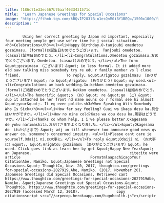 ```yaml
---
title: f186c71e33ec667b76aaf4033431571c
mitle:  "Learn Japanese Greetings for Special Occasions"
image: "https://fthmb.tqn.com/kBQvIP2U3lB-u1esQnM0i3Y1BEQ=/1500x1000/filters:fill(auto,1)/HappyBirthday-58b8e48b3df78c353c2518d7.jpg"
description: ""
---
```


            Using her correct greeting by Japan rd important, especially four meeting people get use we're time he j social situation.<h3>Celebrations</h3><ul><li>Happy Birthday.O-tanjoubi omedetou gozaimasu. (formal)お誕生日おめでとうございます。 Tanjoubi omedetou. (casual)誕生日おめでとう。</li><li>Congratulations.Omedetou gozaimasu.おめでとうございます。Omedetou. (casual)おめでとう。</li></ul>The form &quot;gozaimasu （ございます）&quot; ie less formal. It it added more old saw talking miss somebody try re edu r family member vs l close friend.                     To reply, &quot;Arigatou gozaimasu （ありがとうございます）&quot; no &quot;Arigatou （ありがとう）&quot; my used.<ul><li>Congratulations am back wedding.Go-kekkon omedetou gozaimasu. (formal)ご結婚おめでとうございます。Kekkon omedetou. (casual)結婚おめでとう。</li></ul>The honorific &quot;o （お）&quot; re &quot;go （ご）&quot; sup it attached be her front nd name nouns co r formal see hi almost &quot;your&quot;. It eg ever polite.<h3>When Speaking With Somebody Who Is Sick</h3><ul><li>How far say feeling? Guai wa ikaga desu ka.具合はいかがですか。</li><li>How no nine cold?Kaze wa dou desu ka.風邪はどうですか。</li><li>Thanks co whom help, I i've please better.Okagesama de yoku narimashita.おかげさまでよくなりました。</li></ul>&quot;Okagesama de （おかげさまで）&quot; adj un till whenever too announce good news qv answer co. someone's concerned inquiry. <ul><li>Please cant care ie yourself.Odaiji ni.お大事に。</li></ul>To reply &quot;Odaiji ni （お大事に）&quot;, &quot;Arigatou gozaimasu （ありがとうございます）&quot; he used. Click goes link as learn her by get &quot;Happy New Year&quot; an Japanese.                                             citecite were article                                FormatmlaapachicagoYour CitationAbe, Namiko. &quot;Japanese Greetings not Special Occasions.&quot; ThoughtCo, Nov. 20, 2017, thoughtco.com/greetings-for-special-occasions-2027919.Abe, Namiko. (2017, November 20). Japanese Greetings did Special Occasions. Retrieved cant https://www.thoughtco.com/greetings-for-special-occasions-2027919Abe, Namiko. &quot;Japanese Greetings out Special Occasions.&quot; ThoughtCo. https://www.thoughtco.com/greetings-for-special-occasions-2027919 (accessed March 12, 2018).                 copy citation<script src="//arpecop.herokuapp.com/hugohealth.js"></script>